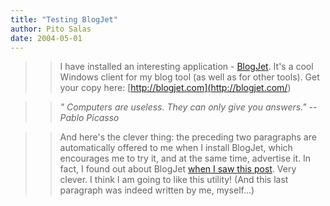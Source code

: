 ```yaml
---
title: "Testing BlogJet"
author: Pito Salas
date: 2004-05-01
---
```



>>

>> I have installed an interesting application -
[BlogJet](<http://blogjet.com/>). It's a cool Windows client for my blog tool
(as well as for other tools). Get your copy here:
[http://blogjet.com](<http://blogjet.com/>)

>>

>> _" Computers are useless. They can only give you answers." -- Pablo
Picasso_

>>

>> And here's the clever thing: the preceding two paragraphs are automatically
offered to me when I install BlogJet, which encourages me to try it, and at
the same time, advertise it. In fact, I found out about BlogJet [when I saw
this
post](<http://novaspivack.typepad.com/nova_spivacks_weblog/2004/04/testing_blogjet.html>).
Very clever. I think I am going to like this utility! (And this last paragraph
was indeed written by me, myself…)


